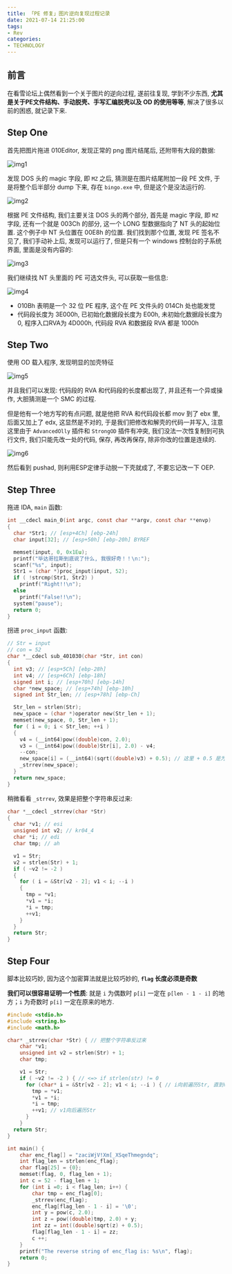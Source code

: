 ```yaml
---
title: 「PE 修复」图片逆向复现过程记录
date: 2021-07-14 21:25:00
tags:
- Rev
categories:
- TECHNOLOGY
---
```


## 前言

在看雪论坛上偶然看到一个关于图片的逆向过程, 遂前往复现, 学到不少东西, **尤其是关于PE文件结构、手动脱壳、手写汇编脱壳以及 OD 的使用等等**, 解决了很多以前的困惑, 就记录下来.

## Step One

首先把图片拖进 010Editor, 发现正常的 png 图片结尾后, 还附带有大段的数据:

![img1](https://z3.ax1x.com/2021/07/14/WeBZp8.png)

发现 DOS 头的 magic 字段, 即 `MZ` 之后, 猜测是在图片结尾附加一段 PE 文件, 于是将整个后半部分 dump 下来, 存在 `bingo.exe` 中, 但是这个是没法运行的.

![img2](https://z3.ax1x.com/2021/07/14/WeBEff.png)

根据 PE 文件结构, 我们主要关注 DOS 头的两个部分, 首先是 magic 字段, 即 `MZ` 字段, 还有一个就是 003Ch 的部分, 这一个 LONG 型数据指向了 NT 头的起始位置. 这个例子中 NT 头位置在 00E8h 的位置. 我们找到那个位置, 发现 PE 签名不见了, 我们手动补上后, 发现可以运行了, 但是只有一个 windows 控制台的子系统界面, 里面是没有内容的:

![img3](https://z3.ax1x.com/2021/07/14/WeDpCV.png)

我们继续找 NT 头里面的 PE 可选文件头, 可以获取一些信息:

![img4](https://z3.ax1x.com/2021/07/14/WeDLRK.png)

- 010Bh 表明是一个 32 位 PE 程序, 这个在 PE 文件头的 014Ch 处也能发觉
- 代码段长度为 3E000h, 已初始化数据段长度为 E00h, 未初始化数据段长度为 0, 程序入口RVA为 4D000h, 代码段 RVA 和数据段 RVA 都是 1000h

## Step Two

使用 OD 载入程序, 发现明显的加壳特征

![img5](https://z3.ax1x.com/2021/07/14/WeDOxO.md.png)

并且我们可以发现: 代码段的 RVA 和代码段的长度都出现了, 并且还有一个异或操作, 大胆猜测是一个 SMC 的过程.

但是他有一个地方写的有点问题, 就是他把 RVA 和代码段长都 mov 到了 ebx 里, 后面又加上了 edx, 这显然是不对的, 于是我们把修改和解壳的代码一并写入, 注意这里由于 `AdvancedOlly` 插件和 `StrongOD` 插件有冲突, 我们没法一次性复制到可执行文件, 我们只能先改一处的代码, 保存, 再改再保存, 除非你改的位置是连续的.

![img6](https://z3.ax1x.com/2021/07/14/WerUoR.md.png)

然后看到 pushad, 则利用ESP定律手动脱一下壳就成了, 不要忘记改一下 OEP.

## Step Three

拖进 IDA, `main` 函数:

```c
int __cdecl main_0(int argc, const char **argv, const char **envp)
{
  char *Str1; // [esp+4Ch] [ebp-24h]
  char input[32]; // [esp+50h] [ebp-20h] BYREF

  memset(input, 0, 0x1Eu);
  printf("毕达哥拉斯到底说了什么, 我很好奇！！\n:");
  scanf("%s", input);
  Str1 = (char *)proc_input(input, 52);
  if ( !strcmp(Str1, Str2) )
    printf("Right!!\n");
  else
    printf("False!!\n");
  system("pause");
  return 0;
}
```

拐进 `proc_input` 函数:

```c
// Str = input
// con = 52
char *__cdecl sub_401030(char *Str, int con)
{
  int v3; // [esp+5Ch] [ebp-28h]
  int v4; // [esp+6Ch] [ebp-18h]
  signed int i; // [esp+70h] [ebp-14h]
  char *new_space; // [esp+74h] [ebp-10h]
  signed int Str_len; // [esp+78h] [ebp-Ch]

  Str_len = strlen(Str);
  new_space = (char *)operator new(Str_len + 1);
  memset(new_space, 0, Str_len + 1);
  for ( i = 0; i < Str_len; ++i )
  {
    v4 = (__int64)pow((double)con, 2.0);
    v3 = (__int64)pow((double)Str[i], 2.0) - v4;
    --con;
    new_space[i] = (__int64)(sqrt((double)v3) + 0.5); // 这里 + 0.5 是为了保证进一位
    _strrev(new_space);
  }
  return new_space;
}
```

稍微看看 `_strrev`, 效果是把整个字符串反过来:

```c
char *__cdecl _strrev(char *Str)
{
  char *v1; // esi
  unsigned int v2; // kr04_4
  char *i; // edi
  char tmp; // ah

  v1 = Str;
  v2 = strlen(Str) + 1;
  if ( ~v2 != -2 )
  {
    for ( i = &Str[v2 - 2]; v1 < i; --i )
    {
      tmp = *v1;
      *v1 = *i;
      *i = tmp;
      ++v1;
    }
  }
  return Str;
}
```

## Step Four

脚本比较巧妙, 因为这个加密算法就是比较巧妙的, **`flag` 长度必须是奇数**

**我们可以很容易证明一个性质**: 就是 `i` 为偶数时 `p[i]` 一定在 `p[len - 1 - i]` 的地方；`i` 为奇数时 `p[i]` 一定在原来的地方.

```c
#include <stdio.h>
#include <string.h>
#include <math.h>

char* _strrev(char *Str) { // 把整个字符串反过来
    char *v1;
    unsigned int v2 = strlen(Str) + 1;
    char tmp;

    v1 = Str;
    if ( ~v2 != -2 ) { // <=> if strlen(str) != 0
      for (char* i = &Str[v2 - 2]; v1 < i; --i ) { // i向前遍历Str, 直到v1和i相遇
        tmp = *v1;
        *v1 = *i;
        *i = tmp;
        ++v1; // v1向后遍历Str
      }
    }
  return Str;
}

int main() {
    char enc_flag[] = "zaciWjV!Xm[_XSqeThmegndq";
    int flag_len = strlen(enc_flag);
    char flag[25] = {0};
    memset(flag, 0, flag_len + 1);
    int c = 52 - flag_len + 1;
    for (int i =0; i < flag_len; i++) {
        char tmp = enc_flag[0];
        _strrev(enc_flag);
        enc_flag[flag_len - 1 - i] = '\0';
        int y = pow(c, 2.0);
        int z = pow((double)tmp, 2.0) + y;
        int zz = int((double)sqrt(z) + 0.5);
        flag[flag_len - 1 - i] = zz;
        c ++;
    }
    printf("The reverse string of enc_flag is: %s\n", flag);
    return 0;
}
```
